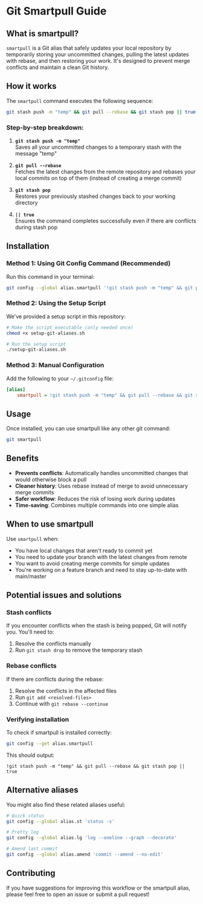 # Git Smartpull Guide

## What is smartpull?

`smartpull` is a Git alias that safely updates your local repository by temporarily storing your uncommitted changes, pulling the latest updates with rebase, and then restoring your work. It's designed to prevent merge conflicts and maintain a clean Git history.

## How it works

The `smartpull` command executes the following sequence:

```bash
git stash push -m "temp" && git pull --rebase && git stash pop || true
```

### Step-by-step breakdown:

1. **`git stash push -m "temp"`**  
   Saves all your uncommitted changes to a temporary stash with the message "temp"

2. **`git pull --rebase`**  
   Fetches the latest changes from the remote repository and rebases your local commits on top of them (instead of creating a merge commit)

3. **`git stash pop`**  
   Restores your previously stashed changes back to your working directory

4. **`|| true`**  
   Ensures the command completes successfully even if there are conflicts during stash pop

## Installation

### Method 1: Using Git Config Command (Recommended)

Run this command in your terminal:

```bash
git config --global alias.smartpull '!git stash push -m "temp" && git pull --rebase && git stash pop || true'
```

### Method 2: Using the Setup Script

We've provided a setup script in this repository:

```bash
# Make the script executable (only needed once)
chmod +x setup-git-aliases.sh

# Run the setup script
./setup-git-aliases.sh
```

### Method 3: Manual Configuration

Add the following to your `~/.gitconfig` file:

```ini
[alias]
    smartpull = !git stash push -m "temp" && git pull --rebase && git stash pop || true
```

## Usage

Once installed, you can use smartpull like any other git command:

```bash
git smartpull
```

## Benefits

- **Prevents conflicts**: Automatically handles uncommitted changes that would otherwise block a pull
- **Cleaner history**: Uses rebase instead of merge to avoid unnecessary merge commits
- **Safer workflow**: Reduces the risk of losing work during updates
- **Time-saving**: Combines multiple commands into one simple alias

## When to use smartpull

Use `smartpull` when:
- You have local changes that aren't ready to commit yet
- You need to update your branch with the latest changes from remote
- You want to avoid creating merge commits for simple updates
- You're working on a feature branch and need to stay up-to-date with main/master

## Potential issues and solutions

### Stash conflicts
If you encounter conflicts when the stash is being popped, Git will notify you. You'll need to:
1. Resolve the conflicts manually
2. Run `git stash drop` to remove the temporary stash

### Rebase conflicts
If there are conflicts during the rebase:
1. Resolve the conflicts in the affected files
2. Run `git add <resolved-files>`
3. Continue with `git rebase --continue`

### Verifying installation

To check if smartpull is installed correctly:

```bash
git config --get alias.smartpull
```

This should output:
```
!git stash push -m "temp" && git pull --rebase && git stash pop || true
```

## Alternative aliases

You might also find these related aliases useful:

```bash
# Quick status
git config --global alias.st 'status -s'

# Pretty log
git config --global alias.lg 'log --oneline --graph --decorate'

# Amend last commit
git config --global alias.amend 'commit --amend --no-edit'
```

## Contributing

If you have suggestions for improving this workflow or the smartpull alias, please feel free to open an issue or submit a pull request!